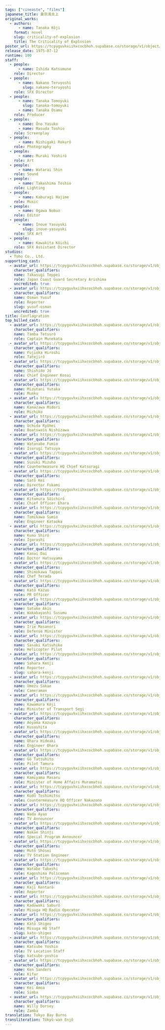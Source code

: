 ```yaml
---
tags: ["cineaste", "films"]
japanese_title: 東京湾炎上
original_works:
  - authors:
      - name: Tanaka Kôji
    format: novel
    slug: criticality-of-explosion
    title: The Criticality of Explosion
poster_url: https://tcpyguvhxiihxcocbhoh.supabase.co/storage/v1/object/public/godzilla-cineaste-public/content/films/conflagration-1975/posters/explosion-1975.jpg
release_date: 1975-07-12
runtime: 100
staff:
  - people:
      - name: Ishida Katsumune
    role: Director
  - people:
      - name: Nakano Teruyoshi
        slug: nakano-teruyoshi
    role: SFX Director
  - people:
      - name: Tanaka Tomoyuki
        slug: tanaka-tomoyuki
      - name: Tanaka Osamu
    role: Producer
  - people:
      - name: Ôno Yasuko
      - name: Masuda Toshio
    role: Screenplay
  - people:
      - name: Nishigaki Rokurô
    role: Photography
  - people:
      - name: Muraki Yoshirô
    role: Art
  - people:
      - name: Watarai Shin
    role: Sound
  - people:
      - name: Takashima Toshio
    role: Lighting
  - people:
      - name: Kaburagi Hajime
    role: Music
  - people:
      - name: Ogawa Nobuo
    role: Editor
  - people:
      - name: Inoue Yasuyuki
        slug: inoue-yasuyuki
    role: SFX Art
  - people:
      - name: Kawakita Kôichi
    role: SFX Assistant Director
studios:
  - Toho Co., Ltd.
supporting_cast:
  - avatar_url: https://tcpyguvhxiihxcocbhoh.supabase.co/storage/v1/object/public/godzilla-cineaste-public/content/films/conflagration-1975/cast-avatars/teppei-takasugi-0.jpg
    character_qualifiers:
    name: Takasugi Teppei
    role: Japan Coast Guard Secretary Arishima
    uncredited: true
  - avatar_url: https://tcpyguvhxiihxcocbhoh.supabase.co/storage/v1/object/public/godzilla-cineaste-public/content/films/conflagration-1975/cast-avatars/osman-yusef-0.jpg
    character_qualifiers:
    name: Osman Yusuf
    role: Reporter
    slug: yusuf-osman
    uncredited: true
title: Conflagration
top_billed_cast:
  - avatar_url: https://tcpyguvhxiihxcocbhoh.supabase.co/storage/v1/object/public/godzilla-cineaste-public/content/films/conflagration-1975/cast-avatars/tetsuro-tamba-0.jpg
    character_qualifiers:
    name: Tamba Tetsurô
    role: Captain Munekata
  - avatar_url: https://tcpyguvhxiihxcocbhoh.supabase.co/storage/v1/object/public/godzilla-cineaste-public/content/films/conflagration-1975/cast-avatars/hiroshi-fujioka-0.jpg
    character_qualifiers:
    name: Fujioka Hiroshi
    role: Tatejirô
  - avatar_url: https://tcpyguvhxiihxcocbhoh.supabase.co/storage/v1/object/public/godzilla-cineaste-public/content/films/conflagration-1975/cast-avatars/jo-shishido-0.jpg
    character_qualifiers:
    name: Shishido Jô
    role: Chief Engineer Kosai
  - avatar_url: https://tcpyguvhxiihxcocbhoh.supabase.co/storage/v1/object/public/godzilla-cineaste-public/content/films/conflagration-1975/cast-avatars/yutaka-mizutani-0.jpg
    character_qualifiers:
    name: Mizutani Yutaka
    role: Munku
  - avatar_url: https://tcpyguvhxiihxcocbhoh.supabase.co/storage/v1/object/public/godzilla-cineaste-public/content/films/conflagration-1975/cast-avatars/midori-kanazawa-0.jpg
    character_qualifiers:
    name: Kanazawa Midori
    role: Michiko
  - avatar_url: https://tcpyguvhxiihxcocbhoh.supabase.co/storage/v1/object/public/godzilla-cineaste-public/content/films/conflagration-1975/cast-avatars/ryohei-uchida-0.jpg
    character_qualifiers:
    name: Uchida Ryôhei
    role: Boatswain Nishizawa
  - avatar_url: https://tcpyguvhxiihxcocbhoh.supabase.co/storage/v1/object/public/godzilla-cineaste-public/content/films/conflagration-1975/cast-avatars/fumio-watanabe-0.jpg
    character_qualifiers:
    name: Watanabe Fumio
    role: Isurugi Tatsuya
  - avatar_url: https://tcpyguvhxiihxcocbhoh.supabase.co/storage/v1/object/public/godzilla-cineaste-public/content/films/conflagration-1975/cast-avatars/mizuho-suzuki-0.jpg
    character_qualifiers:
    name: Suzuki Mizuho
    role: Countermeasure HQ Chief Katsuragi
  - avatar_url: https://tcpyguvhxiihxcocbhoh.supabase.co/storage/v1/object/public/godzilla-cineaste-public/content/films/conflagration-1975/cast-avatars/kei-sato-0.jpg
    character_qualifiers:
    name: Satô Kei
    role: Director Fukami
  - avatar_url: https://tcpyguvhxiihxcocbhoh.supabase.co/storage/v1/object/public/godzilla-cineaste-public/content/films/conflagration-1975/cast-avatars/soichiro-kitamura-0.jpg
    character_qualifiers:
    name: Kitamura Sôichirô
    role: Chief Officer Ehara
  - avatar_url: https://tcpyguvhxiihxcocbhoh.supabase.co/storage/v1/object/public/godzilla-cineaste-public/content/films/conflagration-1975/cast-avatars/sumio-tomikawa-0.jpg
    character_qualifiers:
    name: Tomikawa Sumio
    role: Engineer Kataoka
  - avatar_url: https://tcpyguvhxiihxcocbhoh.supabase.co/storage/v1/object/public/godzilla-cineaste-public/content/films/conflagration-1975/cast-avatars/shiro-kuno-0.jpg
    character_qualifiers:
    name: Kuno Shirô
    role: Igarashi
  - avatar_url: https://tcpyguvhxiihxcocbhoh.supabase.co/storage/v1/object/public/godzilla-cineaste-public/content/films/conflagration-1975/cast-avatars/dai-kanai-0.jpg
    character_qualifiers:
    name: Kanai Dai
    role: Doctor Hatsuyama
  - avatar_url: https://tcpyguvhxiihxcocbhoh.supabase.co/storage/v1/object/public/godzilla-cineaste-public/content/films/conflagration-1975/cast-avatars/tappei-shimokawa-0.jpg
    character_qualifiers:
    name: Shimokawa Tappei
    role: Chef Terada
  - avatar_url: https://tcpyguvhxiihxcocbhoh.supabase.co/storage/v1/object/public/godzilla-cineaste-public/content/films/conflagration-1975/cast-avatars/kazuo-kato-0.jpg
    character_qualifiers:
    name: Katô Kazuo
    role: PR Officer
  - avatar_url: https://tcpyguvhxiihxcocbhoh.supabase.co/storage/v1/object/public/godzilla-cineaste-public/content/films/conflagration-1975/cast-avatars/akio-satake-0.jpg
    character_qualifiers:
    name: Satake Akio
    role: Wakabayashi Susumu
  - avatar_url: https://tcpyguvhxiihxcocbhoh.supabase.co/storage/v1/object/public/godzilla-cineaste-public/content/films/conflagration-1975/cast-avatars/masanori-irie-0.jpg
    character_qualifiers:
    name: Irie Masanori
    role: Defense Minister
  - avatar_url: https://tcpyguvhxiihxcocbhoh.supabase.co/storage/v1/object/public/godzilla-cineaste-public/content/films/conflagration-1975/cast-avatars/katsuhiko-sasaki-0.jpg
    character_qualifiers:
    name: Sasaki Katsuhiko
    role: Helicopter Pilot
  - avatar_url: https://tcpyguvhxiihxcocbhoh.supabase.co/storage/v1/object/public/godzilla-cineaste-public/content/films/conflagration-1975/cast-avatars/kenji-sahara-0.jpg
    character_qualifiers:
    name: Sahara Kenji
    role: Reporter
    slug: sahara-kenji
  - avatar_url: https://tcpyguvhxiihxcocbhoh.supabase.co/storage/v1/object/public/godzilla-cineaste-public/content/films/conflagration-1975/cast-avatars/sakae-umezu-0.jpg
    character_qualifiers:
    name: Umezu Sakae
    role: Cameraman
  - avatar_url: https://tcpyguvhxiihxcocbhoh.supabase.co/storage/v1/object/public/godzilla-cineaste-public/content/films/conflagration-1975/cast-avatars/koji-kawamura-0.jpg
    character_qualifiers:
    name: Kawamura Kôji
    role: Minister of Transport Segi
  - avatar_url: https://tcpyguvhxiihxcocbhoh.supabase.co/storage/v1/object/public/godzilla-cineaste-public/content/films/conflagration-1975/cast-avatars/kazuya-aoyama-0.jpg
    character_qualifiers:
    name: Aoyama Kazuya
    role: Kusashita
  - avatar_url: https://tcpyguvhxiihxcocbhoh.supabase.co/storage/v1/object/public/godzilla-cineaste-public/content/films/conflagration-1975/cast-avatars/hideaki-kohara-0.jpg
    character_qualifiers:
    name: Ohara Hideaki
    role: Engineer Ohara
  - avatar_url: https://tcpyguvhxiihxcocbhoh.supabase.co/storage/v1/object/public/godzilla-cineaste-public/content/films/conflagration-1975/cast-avatars/tatsuhito-go-0.jpg
    character_qualifiers:
    name: Gô Tatsuhito
    role: Pilot Tamura
  - avatar_url: https://tcpyguvhxiihxcocbhoh.supabase.co/storage/v1/object/public/godzilla-cineaste-public/content/films/conflagration-1975/cast-avatars/masaru-kamiyama-0.jpg
    character_qualifiers:
    name: Kamiyama Masaru
    role: Minister of Home Affairs Muramatsu
  - avatar_url: https://tcpyguvhxiihxcocbhoh.supabase.co/storage/v1/object/public/godzilla-cineaste-public/content/films/conflagration-1975/cast-avatars/toshimitsu-kudo-0.jpg
    character_qualifiers:
    name: Kudô Toshimitsu
    role: Countermeasure HQ Officer Nakazono
  - avatar_url: https://tcpyguvhxiihxcocbhoh.supabase.co/storage/v1/object/public/godzilla-cineaste-public/content/films/conflagration-1975/cast-avatars/ayao-wada-0.jpg
    character_qualifiers:
    name: Wada Ayao
    role: TV Announcer
  - avatar_url: https://tcpyguvhxiihxcocbhoh.supabase.co/storage/v1/object/public/godzilla-cineaste-public/content/films/conflagration-1975/cast-avatars/shinji-nakae-0.jpg
    character_qualifiers:
    name: Nakae Shinji
    role: Special Program Announcer
  - avatar_url: https://tcpyguvhxiihxcocbhoh.supabase.co/storage/v1/object/public/godzilla-cineaste-public/content/films/conflagration-1975/cast-avatars/shosei-muto-0.jpg
    character_qualifiers:
    name: Mutô Shôsei
    role: TV Station Engineer
  - avatar_url: https://tcpyguvhxiihxcocbhoh.supabase.co/storage/v1/object/public/godzilla-cineaste-public/content/films/conflagration-1975/cast-avatars/takeshi-watabe-0.jpg
    character_qualifiers:
    name: Watabe Takeshi
    role: Kagoshima Policeman
  - avatar_url: https://tcpyguvhxiihxcocbhoh.supabase.co/storage/v1/object/public/godzilla-cineaste-public/content/films/conflagration-1975/cast-avatars/kentaro-kaji-0.jpg
    character_qualifiers:
    name: Kaji Kentarô
    role: Reporter
  - avatar_url: https://tcpyguvhxiihxcocbhoh.supabase.co/storage/v1/object/public/godzilla-cineaste-public/content/films/conflagration-1975/cast-avatars/saburo-kadowaki-0.jpg
    character_qualifiers:
    name: Kadowaki Saburô
    role: Misuga HQ Radio Operator
  - avatar_url: https://tcpyguvhxiihxcocbhoh.supabase.co/storage/v1/object/public/godzilla-cineaste-public/content/films/conflagration-1975/cast-avatars/shigeo-kato-0.jpg
    character_qualifiers:
    name: Katô Shigeo
    role: Misuga HQ Staff
    slug: kato-shigeo
  - avatar_url: https://tcpyguvhxiihxcocbhoh.supabase.co/storage/v1/object/public/godzilla-cineaste-public/content/films/conflagration-1975/cast-avatars/yoshio-katsube-0.jpg
    character_qualifiers:
    name: Katsube Yoshio
    role: TV Location Staff
    slug: katsube-yoshio
  - avatar_url: https://tcpyguvhxiihxcocbhoh.supabase.co/storage/v1/object/public/godzilla-cineaste-public/content/films/conflagration-1975/cast-avatars/ken-sanders-0.jpg
    character_qualifiers:
    name: Ken Sanders
    role: Kifar
  - avatar_url: https://tcpyguvhxiihxcocbhoh.supabase.co/storage/v1/object/public/godzilla-cineaste-public/content/films/conflagration-1975/cast-avatars/kei-amoa-0.jpg
    character_qualifiers:
    name: Kei Amoa
    role: Simba
  - avatar_url: https://tcpyguvhxiihxcocbhoh.supabase.co/storage/v1/object/public/godzilla-cineaste-public/content/films/conflagration-1975/cast-avatars/willy-dorsey-0.jpg
    character_qualifiers:
    name: Willy Dorsey
    role: Zamba
translation: Tokyo Bay Burns
transliteration: Tôkyô-wan Enjô
---
```

